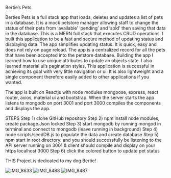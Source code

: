 Bertie’s Pets

Berties Pets is a full stack app that loads, deletes and updates a list of pets in a database. It is a mock petstore manager allowing staff to change the status of their pets from ‘available’ ‘pending’ and ‘sold’ then saving that data in the database. This is a MERN full stack that executes CRUD operations. I built this application to be a fast and secure method of updating status and displaying data. The app simplifies updating status. It is quick, easy and does not rely on page reload. The app is a centralized record for all the pets that have been accepted into the petstore database. Building the app I learned how to use unique attributes to update an objects state. I also learned material ui’s pagination styles. This application is successful in achieving its goal with very little navigation or ui. It is also lightweight and a single component therefore easily added to other applications if you wanted. 

The app is built on Reactjs with node modules mongoose, express, react router, axios, material ui and bootstrap. When the server starts the app listens to mongodb on port 3001 and port 3000 compiles the components and displays the app. 

STEPS
Step 1) clone GitHub repository 
Step 2) npm install node modules, create package.Json locked
Step 3) start mongodb by running mongod in terminal and connect to mongodb (leave running in background)
Step 4) node scripts/seedDB.js to populate the data and create database
Step 5) npm start in root directory: and you should successfully be listening to the API server running on 3001 & client should compile and display on your https localhost 3000
Step 6) click the colored button to update pet status 


THIS Project is dedicated to my dog Bertie!

![IMG_8633](https://user-images.githubusercontent.com/49768581/127381317-cfd8443a-c0ac-452c-86c9-6b58e2e3f5f8.JPG)
![IMG_8488](https://user-images.githubusercontent.com/49768581/127381321-640df3c1-ae76-43b1-a147-fc697eb0c5d0.JPG)
![IMG_8487](https://user-images.githubusercontent.com/49768581/127381324-b1d3d66b-7133-4e85-a033-d86f94305095.JPG)

